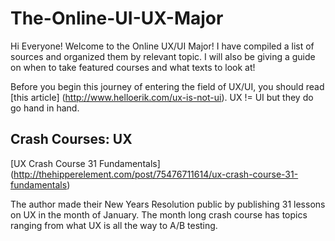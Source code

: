 # The-Online-UI-UX-Major

Hi Everyone! Welcome to the Online UX/UI Major! I have compiled a list of sources and organized them by relevant topic. I will also be giving a guide on when to take featured courses and what texts to look at! 

Before you begin this journey of entering the field of UX/UI, you should read [this article] (http://www.helloerik.com/ux-is-not-ui). UX != UI but they do go hand in hand. 
## Crash Courses: UX
[UX Crash Course 31 Fundamentals] (http://thehipperelement.com/post/75476711614/ux-crash-course-31-fundamentals)

The author made their New Years Resolution public by publishing 31 lessons on UX in the month of January. The month long crash course has topics ranging from what UX is all the way to A/B testing. 


